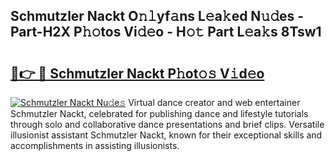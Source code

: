 ## Schmutzler Nackt O𝚗𝚕yf𝚊ns L𝚎a𝚔ed N𝚞𝚍es - Part-H2X P𝚑𝚘tos Vi𝚍𝚎o - H𝚘𝚝 Part L𝚎a𝚔s 8Tsw1

# <h2><a href="http://kf1fug.oniu.top/?m=Schmutzler+Nackt">🔗👉 🔴 Schmutzler Nackt P𝚑ot𝚘𝚜 V𝚒d𝚎o</a></h2>

[![Schmutzler Nackt Nu𝚍e𝚜](https://i.imgur.com/0qMVB7G.gif)](http://kf1fug.oniu.top/?m=Schmutzler+Nackt)
Virtual dance creator and web entertainer Schmutzler Nackt, celebrated for publishing dance and lifestyle tutorials through solo and collaborative dance presentations and brief clips. Versatile illusionist assistant Schmutzler Nackt, known for their exceptional skills and accomplishments in assisting illusionists.  
